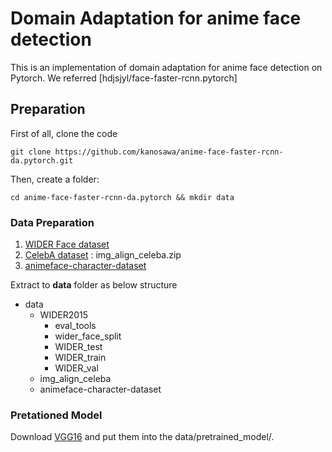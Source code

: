 # Domain Adaptation for anime face detection
This is an implementation of domain adaptation for anime face detection on Pytorch.
We referred [hdjsjyl/face-faster-rcnn.pytorch]

## Preparation
First of all, clone the code
```
git clone https://github.com/kanosawa/anime-face-faster-rcnn-da.pytorch.git
```

Then, create a folder:
```
cd anime-face-faster-rcnn-da.pytorch && mkdir data
```

### Data Preparation
1. [WIDER Face dataset](http://mmlab.ie.cuhk.edu.hk/projects/WIDERFace/)
2. [CelebA dataset](https://drive.google.com/drive/folders/0B7EVK8r0v71pTUZsaXdaSnZBZzg) : img_align_celeba.zip
3. [animeface-character-dataset](http://www.nurs.or.jp/~nagadomi/animeface-character-dataset/data/animeface-character-dataset.zip)

Extract to **data** folder as below structure
   * data
     * WIDER2015
       * eval_tools
       * wider_face_split
       * WIDER_test
       * WIDER_train
       * WIDER_val
     * img_align_celeba
     * animeface-character-dataset

### Pretationed Model
Download [VGG16](https://www.dropbox.com/s/s3brpk0bdq60nyb/vgg16_caffe.pth?dl=0) and put them into the data/pretrained_model/.


